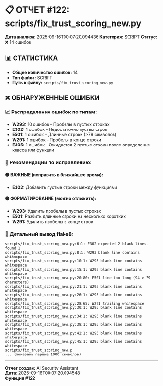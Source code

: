 # 📋 ОТЧЕТ #122: scripts/fix_trust_scoring_new.py

**Дата анализа:** 2025-09-16T00:07:20.094436
**Категория:** SCRIPT
**Статус:** ❌ 14 ошибок

## 📊 СТАТИСТИКА

- **Общее количество ошибок:** 14
- **Тип файла:** SCRIPT
- **Путь к файлу:** `scripts/fix_trust_scoring_new.py`

## ❌ ОБНАРУЖЕННЫЕ ОШИБКИ

### 📈 Распределение ошибок по типам:

- **W293:** 10 ошибок - Пробелы в пустых строках
- **E302:** 1 ошибок - Недостаточно пустых строк
- **E501:** 1 ошибок - Длинные строки (>79 символов)
- **W291:** 1 ошибок - Пробелы в конце строки
- **E305:** 1 ошибок - Ожидается 2 пустые строки после определения класса или функции

### 🎯 Рекомендации по исправлению:

#### 🟡 ВАЖНЫЕ (исправить в ближайшее время):
- **E302:** Добавить пустые строки между функциями

#### 🟢 ФОРМАТИРОВАНИЕ (можно отложить):
- **W293:** Удалить пробелы в пустых строках
- **E501:** Разбить длинные строки на несколько коротких
- **W291:** Удалить пробелы в конце строк

### 📝 Детальный вывод flake8:

```
scripts/fix_trust_scoring_new.py:6:1: E302 expected 2 blank lines, found 1
scripts/fix_trust_scoring_new.py:8:1: W293 blank line contains whitespace
scripts/fix_trust_scoring_new.py:10:1: W293 blank line contains whitespace
scripts/fix_trust_scoring_new.py:15:1: W293 blank line contains whitespace
scripts/fix_trust_scoring_new.py:20:80: E501 line too long (94 > 79 characters)
scripts/fix_trust_scoring_new.py:21:1: W293 blank line contains whitespace
scripts/fix_trust_scoring_new.py:26:1: W293 blank line contains whitespace
scripts/fix_trust_scoring_new.py:28:65: W291 trailing whitespace
scripts/fix_trust_scoring_new.py:30:1: W293 blank line contains whitespace
scripts/fix_trust_scoring_new.py:34:1: W293 blank line contains whitespace
scripts/fix_trust_scoring_new.py:38:1: W293 blank line contains whitespace
scripts/fix_trust_scoring_new.py:42:1: W293 blank line contains whitespace
scripts/fix_trust_scoring_new.py:45:1: W293 blank line contains whitespace
scripts/fix_trust_scoring_new.p
... (показаны первые 1000 символов)
```

---
**Отчет создан:** AI Security Assistant  
**Дата:** 2025-09-16T00:07:20.094548  
**Функция #122**
